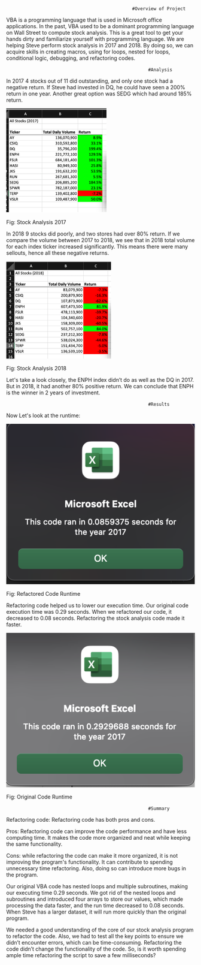                                                    #Overview of Project

VBA is a programming language that is used in Microsoft office applications. In the past, VBA used to be a dominant programming language on Wall Street to compute stock analysis. This is a great tool to get your hands dirty and familiarize yourself with programming language. We are helping Steve perform stock analysis in 2017 and 2018. By doing so, we can acquire skills in creating macros, using for loops, nested for loops, conditional logic, debugging, and refactoring codes.

                                                         #Analysis

In 2017 4 stocks out of 11 did outstanding, and only one stock had a negative return. If Steve had invested in DQ, he could have seen a 200% return in one year. Another great option was SEDG which had around 185% return.

![](https://github.com/smzd/VBA_Challange/blob/main/Resources/VBA_Challange_2017.png)

Fig: Stock Analysis 2017

In 2018 9 stocks did poorly, and two stores had over 80% return. If we compare the volume between 2017 to 2018, we see that in 2018 total volume for each index ticker increased significantly. This means there were many sellouts, hence all these negative returns.

![](https://github.com/smzd/VBA_Challange/blob/main/Resources/VBA_Challange_2018.png)

Fig: Stock Analysis 2018
 
Let's take a look closely, the ENPH index didn’t do as well as the DQ in 2017. But in 2018, it had another 80% positive return. We can conclude that ENPH is the winner in 2 years of investment.

                                                         #Results

Now Let's look at the runtime:

![](https://github.com/smzd/VBA_Challange/blob/main/Resources/VBA_Runtime.png)

Fig: Refactored Code Runtime 

Refactoring code helped us to lower our execution time. Our original code execution time was 0.29 seconds. When we refactored our code, it decreased to 0.08 seconds. Refactoring the stock analysis code made it faster.  

![](https://github.com/smzd/VBA_Challange/blob/main/Resources/Green_Stocks_Runtime.png)

Fig: Original Code Runtime

                                                         #Summary
                                                                 
Refactoring code: Refactoring code has both pros and cons.

Pros: Refactoring code can improve the code performance and have less computing time. It makes the code more organized and neat while keeping the same functionality. 

Cons: while refactoring the code can make it more organized, it is not improving the program's functionality. It can contribute to spending unnecessary time refactoring. Also, doing so can introduce more bugs in the program.

Our original VBA code has nested loops and multiple subroutines, making our executing time 0.29 seconds. We got rid of the nested loops and subroutines and introduced four arrays to store our values, which made processing the data faster, and the run time decreased to 0.08 seconds. When Steve has a larger dataset, it will run more quickly than the original program. 

We needed a good understanding of the core of our stock analysis program to refactor the code. Also, we had to test all the key points to ensure we didn’t encounter errors, which can be time-consuming. Refactoring the code didn’t change the functionality of the code. So, is it worth spending ample time refactoring the script to save a few milliseconds? 

